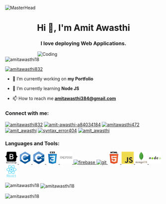 ![MasterHead](https://raw.githubusercontent.com/PolarBearGG/PolarBearGG/master/web-developer.gif)
<h1 align="center">Hi 👋, I'm Amit Awasthi</h1>
<h3 align="center">I love deploying Web Applications.</h3>
<img align="right" alt="Coding" width="400" src="https://rishavchanda.github.io/images/programmer.gif">

<p align="left"> <img src="https://komarev.com/ghpvc/?username=amitawasthi18&label=Profile%20views&color=0e75b6&style=flat" alt="amitawasthi18" /> </p>

<p align="left"> <a href="https://twitter.com/amitawasthi832" target="blank"><img src="https://img.shields.io/twitter/follow/amitawasthi832?logo=twitter&style=for-the-badge" alt="amitawasthi832" /></a> </p>

- 🔭 I’m currently working on **my Portfolio**

- 🌱 I’m currently learning **Node JS**

- 📫 How to reach me **amitawasthi384@gmail.com**

<h3 align="left">Connect with me:</h3>
<p align="left">
<a href="https://twitter.com/amitawasthi832" target="blank"><img align="center" src="https://raw.githubusercontent.com/rahuldkjain/github-profile-readme-generator/master/src/images/icons/Social/twitter.svg" alt="amitawasthi832" height="30" width="40" /></a>
<a href="https://linkedin.com/in/amit-awasthi-a84034184" target="blank"><img align="center" src="https://raw.githubusercontent.com/rahuldkjain/github-profile-readme-generator/master/src/images/icons/Social/linked-in-alt.svg" alt="amit-awasthi-a84034184" height="30" width="40" /></a>
<a href="https://instagram.com/amitawasthi472" target="blank"><img align="center" src="https://raw.githubusercontent.com/rahuldkjain/github-profile-readme-generator/master/src/images/icons/Social/instagram.svg" alt="amitawasthi472" height="30" width="40" /></a>
<a href="https://www.codechef.com/users/amit_awasthi" target="blank"><img align="center" src="https://cdn.jsdelivr.net/npm/simple-icons@3.1.0/icons/codechef.svg" alt="amit_awasthi" height="30" width="40" /></a>
<a href="https://codeforces.com/profile/syntax_error404" target="blank"><img align="center" src="https://raw.githubusercontent.com/rahuldkjain/github-profile-readme-generator/master/src/images/icons/Social/codeforces.svg" alt="syntax_error404" height="30" width="40" /></a>
<a href="https://www.leetcode.com/amit_awasthi" target="blank"><img align="center" src="https://raw.githubusercontent.com/rahuldkjain/github-profile-readme-generator/master/src/images/icons/Social/leet-code.svg" alt="amit_awasthi" height="30" width="40" /></a>
</p>

<h3 align="left">Languages and Tools:</h3>
<p align="left"> <a href="https://getbootstrap.com" target="_blank" rel="noreferrer"> <img src="https://raw.githubusercontent.com/devicons/devicon/master/icons/bootstrap/bootstrap-plain-wordmark.svg" alt="bootstrap" width="40" height="40"/> </a> <a href="https://www.cprogramming.com/" target="_blank" rel="noreferrer"> <img src="https://raw.githubusercontent.com/devicons/devicon/master/icons/c/c-original.svg" alt="c" width="40" height="40"/> </a> <a href="https://www.w3schools.com/cpp/" target="_blank" rel="noreferrer"> <img src="https://raw.githubusercontent.com/devicons/devicon/master/icons/cplusplus/cplusplus-original.svg" alt="cplusplus" width="40" height="40"/> </a> <a href="https://www.w3schools.com/css/" target="_blank" rel="noreferrer"> <img src="https://raw.githubusercontent.com/devicons/devicon/master/icons/css3/css3-original-wordmark.svg" alt="css3" width="40" height="40"/> </a> <a href="https://expressjs.com" target="_blank" rel="noreferrer"> <img src="https://raw.githubusercontent.com/devicons/devicon/master/icons/express/express-original-wordmark.svg" alt="express" width="40" height="40"/> </a> <a href="https://firebase.google.com/" target="_blank" rel="noreferrer"> <img src="https://www.vectorlogo.zone/logos/firebase/firebase-icon.svg" alt="firebase" width="40" height="40"/> </a> <a href="https://git-scm.com/" target="_blank" rel="noreferrer"> <img src="https://www.vectorlogo.zone/logos/git-scm/git-scm-icon.svg" alt="git" width="40" height="40"/> </a> <a href="https://www.w3.org/html/" target="_blank" rel="noreferrer"> <img src="https://raw.githubusercontent.com/devicons/devicon/master/icons/html5/html5-original-wordmark.svg" alt="html5" width="40" height="40"/> </a> <a href="https://developer.mozilla.org/en-US/docs/Web/JavaScript" target="_blank" rel="noreferrer"> <img src="https://raw.githubusercontent.com/devicons/devicon/master/icons/javascript/javascript-original.svg" alt="javascript" width="40" height="40"/> </a> <a href="https://www.mongodb.com/" target="_blank" rel="noreferrer"> <img src="https://raw.githubusercontent.com/devicons/devicon/master/icons/mongodb/mongodb-original-wordmark.svg" alt="mongodb" width="40" height="40"/> </a> <a href="https://nodejs.org" target="_blank" rel="noreferrer"> <img src="https://raw.githubusercontent.com/devicons/devicon/master/icons/nodejs/nodejs-original-wordmark.svg" alt="nodejs" width="40" height="40"/> </a> <a href="https://reactjs.org/" target="_blank" rel="noreferrer"> <img src="https://raw.githubusercontent.com/devicons/devicon/master/icons/react/react-original-wordmark.svg" alt="react" width="40" height="40"/> </a> </p>

<p><img align="left" src="https://github-readme-stats-sigma-five.vercel.app/api/top-langs?username=amitawasthi18&show_icons=true&locale=en&layout=compact" alt="amitawasthi18" /></p>

<p>&nbsp;<img align="center" src="https://github-readme-stats-sigma-five.vercel.app/api?username=amitawasthi18&show_icons=true&locale=en" alt="amitawasthi18" /></p>

<p><img align="center" src="https://github-readme-streak-stats.herokuapp.com/?user=amitawasthi18&" alt="amitawasthi18" /></p>
